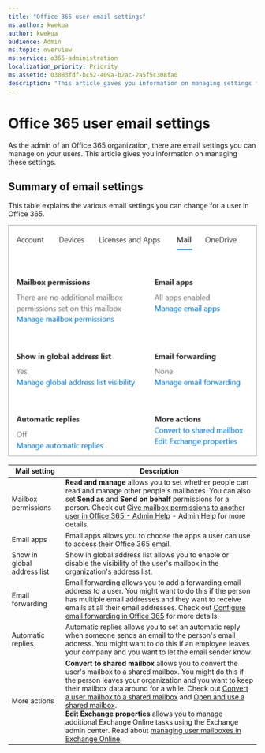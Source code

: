 ```yaml
---
title: "Office 365 user email settings"
ms.author: kwekua
author: kwekua
audience: Admin
ms.topic: overview
ms.service: o365-administration
localization_priority: Priority
ms.assetid: 03083fdf-bc52-409a-b2ac-2a5f5c308fa0
description: "This article gives you information on managing settings for your users."
---
```


# Office 365 user email settings

As the admin of an Office 365 organization, there are email settings you can manage on your users. This article gives you information on managing these settings.

## Summary of email settings

This table explains the various email settings you can change for a user in Office 365.

![Screen shot of a user details pane with Mail selected.](../media/user-email-settings.png)


|Mail setting|Description  |
|---------|---------|
|Mailbox permissions| **Read and manage** allows you to set whether people can read and manage other people's mailboxes. You can also set **Send as** and **Send on behalf** permissions for a person. Check out [Give mailbox permissions to another user in Office 365 - Admin Help](../add-users/give-mailbox-permissions-to-another-user.md) - Admin Help for more details. |
|Email apps| Email apps allows you to choose the apps a user can use to access their Office 365 email. |
|Show in global address list| Show in global address list allows you to enable or disable the visibility of the user's mailbox in the organization's address list. |
|Email forwarding|Email forwarding allows you to add a forwarding email address to a user. You might want to do this if the person has multiple email addresses and they want to receive emails at all their email addresses. Check out [Configure email forwarding in Office 365](configure-email-forwarding.md) for more details.|
|Automatic replies|Automatic replies allows you to set an automatic reply when someone sends an email to the person's email address. You might want to do this if an employee leaves your company and you want to let the email sender know.|
|More actions| **Convert to shared mailbox** allows you to convert the user's mailbox to a shared mailbox. You might do this if the person leaves your organization and you want to keep their mailbox data around for a while. Check out [Convert a user mailbox to a shared mailbox](convert-user-mailbox-to-shared-mailbox.md) and [Open and use a shared mailbox](https://support.office.com/en-us/article/open-and-use-a-shared-mailbox-in-outlook-d94a8e9e-21f1-4240-808b-de9c9c088afd).</br>**Edit Exchange properties** allows you to manage additional Exchange Online tasks using the Exchange admin center. Read about [managing user mailboxes in Exchange Online](https://docs.microsoft.com/en-us/exchange/recipients-in-exchange-online/manage-user-mailboxes/manage-user-mailboxes).|
